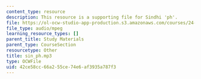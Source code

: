 ```yaml
---
content_type: resource
description: This resource is a supporting file for Sindhi 'ph'.
file: https://ol-ocw-studio-app-production.s3.amazonaws.com/courses/24-901-language-and-its-structure-i-phonology-fall-2010/42ce58cc66a255ce74e6af3935a787f3_sin_ph.mp3
file_type: audio/mpeg
learning_resource_types: []
parent_title: Study Materials
parent_type: CourseSection
resourcetype: Other
title: sin_ph.mp3
type: OCWFile
uid: 42ce58cc-66a2-55ce-74e6-af3935a787f3
---
```

